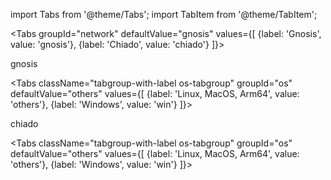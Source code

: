 import Tabs from '@theme/Tabs';
import TabItem from '@theme/TabItem';

<Tabs groupId="network" defaultValue="gnosis" values={[
    {label: 'Gnosis', value: 'gnosis'},
    {label: 'Chiado', value: 'chiado'}
]}>
    <TabItem value="gnosis">
    <p>gnosis</p>
    <Tabs className="tabgroup-with-label os-tabgroup" groupId="os" defaultValue="others" values={[
        {label: 'Linux, MacOS, Arm64', value: 'others'},
        {label: 'Windows', value: 'win'}
    ]}>
    <TabItem value="others"></TabItem>
    <TabItem value="win"></TabItem>
    </Tabs>
    </TabItem>
    <TabItem value="chiado">
        <p>chiado</p>
        <Tabs className="tabgroup-with-label os-tabgroup" groupId="os" defaultValue="others" values={[
            {label: 'Linux, MacOS, Arm64', value: 'others'},
            {label: 'Windows', value: 'win'}
        ]}>
        <TabItem value="others"></TabItem>
        <TabItem value="win"></TabItem>
        </Tabs>
    </TabItem>
</Tabs>
